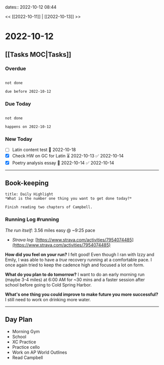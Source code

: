 dates:: 2022-10-12 08:44

<< [[2022-10-11]] | [[2022-10-13]] >>

# 2022-10-12

## [[Tasks MOC|Tasks]]
### Overdue
```tasks

not done

due before 2022-10-12

```
### Due Today
```tasks

not done

happens on 2022-10-12

```
### New Today
- [ ] Latin content test 📅 2022-10-18 
- [x] Check HW on GC for Latin ⏳ 2022-10-13 ✅ 2022-10-14
- [x] Poetry analysis essay 📅 2022-10-14 ✅ 2022-10-14

---
## Book-keeping
```ad-success
title: Daily Highlight
*What is the number one thing you want to get done today?*

Finish reading two chapters of Campbell.
```

### Running Log #running  
*The run itself:* 3.56 miles easy @ ~9:25 pace
- *Strava log*: [https://www.strava.com/activities/7954074485](https://www.strava.com/activities/7954074485)

**How did you feel on your run?**
I felt good! Even though I ran with Izzy and Emily, I was able to have a *true* recovery running at a comfortable pace. I once again tried to keep the cadence high and focused a lot on form.

**What do you plan to do tomorrow?**
I want to do an early morning run (maybe 3-4 miles) at 6:00 AM for ~30 mins and a faster session after school before going to Cold Spring Harbor.

**What's one thing you could improve to make future you more successful?**
I still need to work on drinking more water.

---
## Day Plan
- Morning Gym
- School
- XC Practice
- Practice cello
- Work on AP World Outlines
- Read Campbell